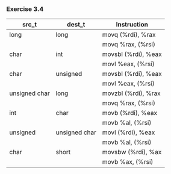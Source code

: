 ### Exercise 3.4
| src_t         | dest_t        | Instruction          |
| ------------- | ------------- | -------------------- |
| long          | long          | movq (%rdi), %rax    |
|               |               | movq %rax, (%rsi)    |
| char          | int           | movsbl (%rdi), %eax  |
|               |               | movl %eax, (%rsi)    |
| char          | unsigned      | movsbl (%rdi), %eax  |
|               |               | movl %eax, (%rsi)    |
| unsigned char | long          | movzbl (%rdi), %rax  |
|               |               | movq %rax, (%rsi)    |
| int           | char          | movb (%rdi), %eax    |
|               |               | movb %al, (%rsi)     |
| unsigned      | unsigned char | movl (%rdi), %eax    |
|               |               | movb %al, (%rsi)     |
| char          | short         | movsbw (%rdi), %ax   |
|               |               | movb %ax, (%rsi)     |
